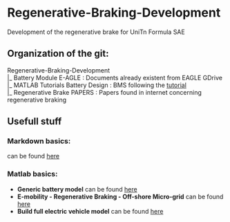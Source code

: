 # Regenerative-Braking-Development
Development of the regenerative brake for UniTn Formula SAE

## Organization of the git:
Regenerative-Braking-Development \
|_ Battery Module E-AGLE : Documents already existent from EAGLE GDrive \
|_ MATLAB Tutorials Battery Design : BMS following the [tutorial](https://youtu.be/R9UK41vOIRo) \
|_ Regenerative Brake PAPERS : Papers found in internet concerning regenerative braking

## Usefull stuff
### Markdown basics:
can be found [here](https://www.markdownguide.org/basic-syntax/)
### Matlab basics:
- **Generic battery model** can be found [here](https://www.mathworks.com/help/sps/powersys/ref/battery.html;jsessionid=84a6e893e970a46d6e4878e6924d)
- **E-mobility - Regenerative Braking - Off-shore Micro-grid** can be found [here](https://it.mathworks.com/matlabcentral/fileexchange/62092-e-mobility-regenerative-braking-off-shore-micro-grid)
- **Build full electric vehicle model** can be found [here](https://it.mathworks.com/help/autoblks/ug/explore-the-electric-vehicle-reference-application.html?searchHighlight=battery%20regenerative&s_tid=srchtitle_battery%20regenerative_5)
